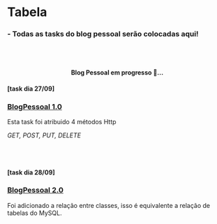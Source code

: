 Tabela
=================
<!--ts-->
  <h3> - Todas as tasks do blog pessoal serão colocadas aqui!  </h3>
<!--te-->
<br> </br>

<h4 align="center"> 
	    Blog Pessoal em progresso 🚀... 
</h4>

<h4>[task dia 27/09]</h4>

<h3><a href="https://github.com/Luis2k21/BlogPessoal/tree/master/BlogPessoal1.0/blogpessoal"> BlogPessoal 1.0</a></h3>
<p> Esta task foi atribuido 4 métodos Http</p>
<p><em> GET, POST, PUT, DELETE </em></p>

<br> </br>

<h4>[task dia 28/09]</h4>

<h3><a href="https://github.com/Luis2k21/BlogPessoal/tree/master/blogpessoal2.0"> BlogPessoal 2.0</a></h3>
<p> Foi adicionado a relação entre classes, isso é equivalente a relação de tabelas do MySQL.</p>
